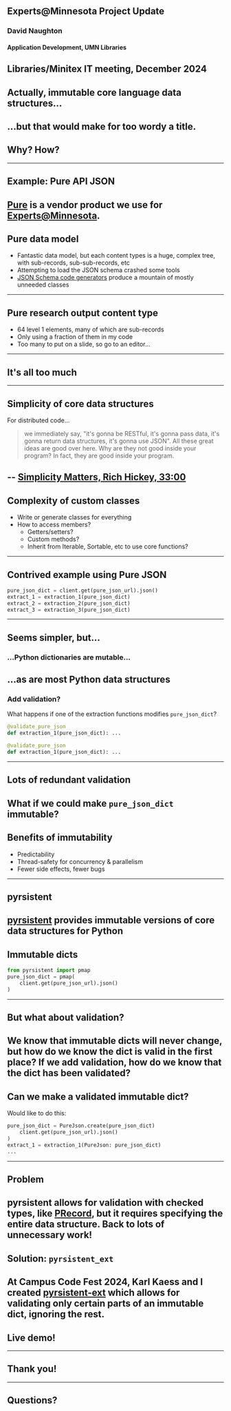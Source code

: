 ## Experts@Minnesota Project Update
### David Naughton
#### Application Development, UMN Libraries
Libraries/Minitex IT meeting, December 2024
---
## Actually, immutable core language data structures...

...but that would make for too wordy a title.
---
## Why? How?
---
## Example: Pure API JSON

[Pure](https://www.elsevier.com/products/pure) is a vendor
product we use for [Experts@Minnesota](https://experts.umn.edu).
---
## Pure data model

* Fantastic data model, but each content types is a huge, 
complex tree, with sub-records, sub-sub-records, etc
* Attempting to load the JSON schema crashed some tools
* [JSON Schema code generators](https://json-schema.org/tools?query=&sortBy=name&sortOrder=ascending&groupBy=toolingTypes&licenses=&languages=&drafts=&toolingTypes=&environments=#schema-to-code) produce a mountain of mostly unneeded classes
---
## Pure research output content type

* 64 level 1 elements, many of which are sub-records
* Only using a fraction of them in my code
* Too many to put on a slide, so go to an editor... 
---
## It's all too much
---
## Simplicity of core data structures

For distributed code...
> we immediately say, "it's gonna be RESTful, it's gonna pass data, it's gonna return data structures,
> it's gonna use JSON". All these great ideas are good over here. Why are they not good inside your
> program? In fact, they are good inside your program.

-- [Simplicity Matters, Rich Hickey, 33:00](https://www.youtube.com/watch?v=rI8tNMsozo0&t=1531s)
---
## Complexity of custom classes

* Write or generate classes for everything
* How to access members?
  * Getters/setters?
  * Custom methods?
  * Inherit from Iterable, Sortable, etc to use core functions?
---
## Contrived example using Pure JSON

```python
pure_json_dict = client.get(pure_json_url).json()
extract_1 = extraction_1(pure_json_dict)
extract_2 = extraction_2(pure_json_dict)
extract_3 = extraction_3(pure_json_dict)

```
---
## Seems simpler, but...
### ...Python dictionaries are mutable...
...as are most Python data structures
---
### Add validation?
What happens if one of the extraction functions modifies `pure_json_dict`?

```python
@validate_pure_json
def extraction_1(pure_json_dict): ...

@validate_pure_json
def extraction_1(pure_json_dict): ...
```
---
## Lots of redundant validation

What if we could make `pure_json_dict` immutable?
---
## Benefits of immutability

* Predictability
* Thread-safety for concurrency & parallelism
* Fewer side effects, fewer bugs
---
## pyrsistent

[pyrsistent](https://pyrsistent.readthedocs.io/) provides immutable versions of core data structures for Python
---
## Immutable dicts

```python
from pyrsistent import pmap
pure_json_dict = pmap(
    client.get(pure_json_url).json()
)
```
---
## But what about validation?

We know that immutable dicts will never change, but how do we know the dict is valid in the first place?
If we add validation, how do we know that the dict has been validated?
---
## Can we make a validated immutable dict?

Would like to do this:
```python
pure_json_dict = PureJson.create(pure_json_dict)
    client.get(pure_json_url).json()
)
extract_1 = extraction_1(PureJson: pure_json_dict)
...
```
---
## Problem

pyrsistent allows for validation with checked types, like [PRecord](), but it requires specifying the
entire data structure. Back to lots of unnecessary work!
---
## Solution: `pyrsistent_ext`

At Campus Code Fest 2024, Karl Kaess and I created [pyrsistent-ext](https://github.com/UMNLibraries/pyrsistent-ext)
which allows for validating only certain parts of an immutable dict, ignoring the rest.
---
## Live demo!
---
## Thank you!
---
## Questions?

